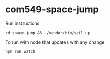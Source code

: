 # com549-space-jump

Run instructions 

```
cd space-jump && ./vendor/bin/sail up
```

To run with node that updates with any change
```
npm run watch
```
